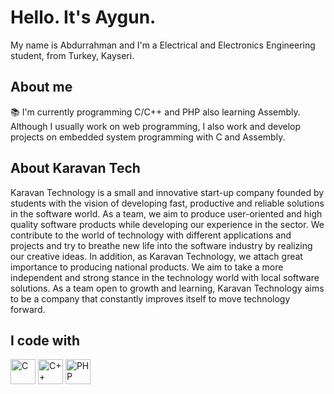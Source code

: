 

# Hello. It's Aygun.

My name is Abdurrahman and I'm a Electrical and Electronics Engineering student, from Turkey, Kayseri.

## About me
📚 I'm currently programming C/C++ and PHP also learning Assembly. Although I usually work on web programming, I also work and develop projects on embedded system programming with C and Assembly.

## About Karavan Tech

Karavan Technology is a small and innovative start-up company founded by students with the vision of developing fast, productive and reliable solutions in the software world. As a team, we aim to produce user-oriented and high quality software products while developing our experience in the sector. We contribute to the world of technology with different applications and projects and try to breathe new life into the software industry by realizing our creative ideas. In addition, as Karavan Technology, we attach great importance to producing national products. We aim to take a more independent and strong stance in the technology world with local software solutions. As a team open to growth and learning, Karavan Technology aims to be a company that constantly improves itself to move technology forward.

## I code with
<p>
  <img src="https://cdn.jsdelivr.net/gh/devicons/devicon/icons/c/c-original.svg" alt="C" width="40" height="40"/>
  <img src="https://cdn.jsdelivr.net/gh/devicons/devicon/icons/cplusplus/cplusplus-original.svg" alt="C++" width="40" height="40"/>
  <img src="https://cdn.jsdelivr.net/gh/devicons/devicon/icons/php/php-original.svg" alt="PHP" width="40" height="40"/>
</p>
